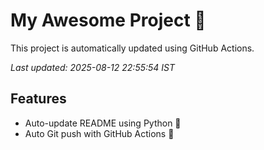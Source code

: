 # My Awesome Project 🚀

This project is automatically updated using GitHub Actions.

_Last updated: 2025-08-12 22:55:54 IST_

## Features
- Auto-update README using Python 🐍
- Auto Git push with GitHub Actions 🤖
